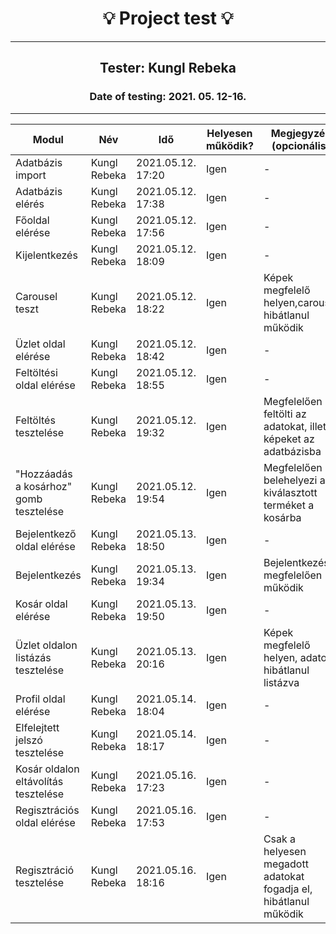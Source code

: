 <h1 align= "center">💡️ Project test 💡️</h1>
<hr>
<h2 align= "center"> Tester: Kungl Rebeka</h2>
<h3 align= "center"> Date of testing: 2021. 05. 12-16. </h3>
<hr>

| Modul | Név | Idő | Helyesen működik? | Megjegyzés (opcionális) |
|-------|------|------|--------------------------|-----------|
| Adatbázis import | Kungl Rebeka | 2021.05.12. 17:20 | Igen | - |
| Adatbázis elérés | Kungl Rebeka | 2021.05.12. 17:38 | Igen | - |
| Főoldal elérése | Kungl Rebeka | 2021.05.12. 17:56 | Igen | - |
| Kijelentkezés | Kungl Rebeka | 2021.05.12. 18:09 | Igen | - |
| Carousel teszt | Kungl Rebeka | 2021.05.12. 18:22 | Igen | Képek megfelelő helyen,carousel hibátlanul működik  |
| Üzlet oldal elérése | Kungl Rebeka | 2021.05.12. 18:42 | Igen | - |
| Feltöltési oldal elérése | Kungl Rebeka|  2021.05.12. 18:55 | Igen | - |
| Feltöltés tesztelése | Kungl Rebeka | 2021.05.12. 19:32 | Igen | Megfelelően feltölti az adatokat, illetve képeket az adatbázisba  |
| "Hozzáadás a kosárhoz" gomb tesztelése | Kungl Rebeka | 2021.05.12. 19:54 | Igen | Megfelelően belehelyezi a kiválasztott terméket a kosárba |
| Bejelentkező oldal elérése | Kungl Rebeka | 2021.05.13. 18:50 | Igen | - |
| Bejelentkezés | Kungl Rebeka | 2021.05.13. 19:34 | Igen  | Bejelentkezés megfelelően működik |
| Kosár oldal elérése | Kungl Rebeka | 2021.05.13. 19:50 | Igen | - |
| Üzlet oldalon listázás tesztelése | Kungl Rebeka | 2021.05.13. 20:16 | Igen | Képek megfelelő helyen, adatok hibátlanul listázva |
| Profil oldal elérése | Kungl Rebeka | 2021.05.14. 18:04 | Igen | -  |
| Elfelejtett jelszó tesztelése| Kungl Rebeka | 2021.05.14. 18:17 | Igen | - |
| Kosár oldalon eltávolítás tesztelése | Kungl Rebeka | 2021.05.16. 17:23 | Igen | - |
| Regisztrációs oldal elérése | Kungl Rebeka | 2021.05.16. 17:53 | Igen | - |
| Regisztráció tesztelése| Kungl Rebeka | 2021.05.16. 18:16 | Igen | Csak a helyesen megadott adatokat fogadja el, hibátlanul működik  |

